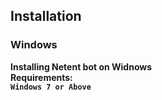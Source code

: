 ## Installation
### Windows
**Installing Netent bot on Widnows	  
Requirements:   
`Windows 7 or Above`**
